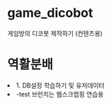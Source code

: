# game_dicobot
게임방의 디코봇 제작하기 (컨텐츠용)

<h1>역활분배</h1>
<li>1. DB설정 학습하기 및 유저데이터</li>
<li>-test 브런치는 웹스크랩핑 연습용</li>
